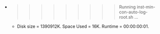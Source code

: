 * >>>>>>>>> Running inst-min-con-auto-log-root.sh ...
  * Disk size = 1390912K. Space Used = 16K. Runtime = 00:00:00:01.
